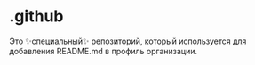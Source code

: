 # .github
Это ✨специальный✨ репозиторий, который используется для добавления README.md в профиль организации.
